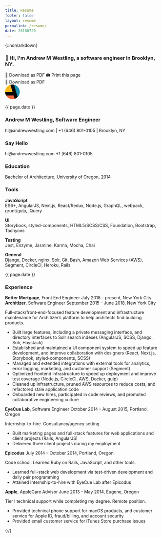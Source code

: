```yaml
---
title: Resume
footer: false
layout: resume
permalink: /resume/
date: 20180720
---
```


{::nomarkdown}
<!-- Overrides for regular site styles -->
<style>
  .wrapper { max-width: calc(960px - (30px * 2)) !important; }
  .post-content { margin-bottom: 0; }
  .page-content { padding-bottom: 0; }
  a, a:visited, a:active, a:hover {
    color: unset;
    text-decoration: none;
  }
  @media print {
    .page-content { padding: 0; }
    .site-header { display: none !important; }
  }
</style>

<!-- Tachyons -->
<link rel="stylesheet" href="{{ "/assets/css/tachyons.min.css" | relative_url }}"/>
<link rel="stylesheet" href="{{ "/assets/css/tachyons-print.css" | relative_url }}">

<!-- Resume -->
<article class="sans-serif">
  <!-- Greeting (Large) -->
  <section id="top" class="db-ns dn mb4 w-100-ns">
    <h1 class="f3 lh-title mb3 mt0">👋 Hi, I'm Andrew M Westling, a software engineer in <span class="dib">Brooklyn, NY.</span></h1>
    <a class="b--gray ba black br2 dib f6 ph3 pv1" onclick="ga('send','event', 'Resume', 'download')" href="{{ "/assets/resume/andrew_westling_resume.pdf" | relative_url }}" target="_blank" download>📄 Download as PDF</a>
    <a class="b--gray ba black br2 dib f6 ph3 pv1" onclick="ga('send','event', 'Resume', 'print')" href="javascript:window.print()">🖨 Print this page</a>
  </section>
  <!-- Greeting (Small) -->
  <section id="contact-s" class="db dn-ns mb4 w-100-ns">
    <a class="b--gray ba black br2 dib dn-p f6 mb4 ph3 pv2" onclick="ga('send','event', 'Resume', 'download')" href="{{ "/assets/resume/andrew_westling_resume.pdf" | relative_url }}" target="_blank" download>📄 Download as PDF</a>
    <div class="fl-p">
      <img class="dib-p dn" src="/assets/a.png" style="height: 48px; width: 48px; margin-right: 10px; border-radius: 50%;"/>
    </div>
    <div id="date-updated" class="dn db-p fr-p">
      <p class="f7 light-gray">{{ page.date }}</p>
    </div>
    <div>
      <h1 class="f4 lh-title mb0-p mf3 mt0"><strong class="dib">Andrew M Westling</strong>, <span class="dib f5">Software Engineer</span></h1>
      <p class="lh-title mb0-p mf3 mt0">
        <a class="black db dib-p link" onclick="ga('send','event', 'Resume', 'email')" href="mailto:hi@andrewwestling.com" target="_blank">hi@andrewwestling.com</a>
        <span class="dib-p dn"> | </span>
        <a class="black db dib-p link" onclick="ga('send','event', 'Resume', 'phone')" href="tel:16468010105" target="_blank">+1 (646) 801-0105</a>
        <span class="dib-p dn"> | </span>
        <span class="db dib-p">Brooklyn, NY</span>
      </p>
    </div>
  </section>
  <div class="fl-p flex flex-column-reverse flex-row-ns flex-wrap w-100-p">
    <!-- Sidebar -->
    <section id="sidebar" class="f6 fl-p flex flex-column flex-grow pr3-ns pr3-p w-40-ns w-third-p">
      <!-- Contact -->
      <div id="contact-ns" class="db-ns dn mb3">
        <h1 class="b f4 lh-title mb2 mt0">Say Hello</h1>
        <p class="lh-copy mt0-ns">
          <a class="db link underline-hover" onclick="ga('send','event', 'Resume', 'email')" href="mailto:hi@andrewwestling.com" target="_blank">hi@andrewwestling.com</a>
          <a class="db link underline-hover" onclick="ga('send','event', 'Resume', 'phone')" href="tel:16468010105" target="_blank">+1 (646) 801-0105</a>
        </p>
      </div>
      <!-- Education -->
      <div id="education" class="mb3 order-1-ns order-2">
        <h1 class="b f4 lh-title mb2 mt0">Education</h1>
        <p><span class="dib">Bachelor of Architecture,</span> <span class="dib">University of Oregon, 2014</span></p>
      </div>
      <!-- Tools -->
      <div id="tools" class="mb3 order-2-ns order-1">
        <h1 class="b f4 lh-title mb2 mt0">Tools</h1>
        <p class="mb2"><strong>JavaScript</strong><br>ES6+, AngularJS, Next.js, React/Redux, Node.js, GraphQL, webpack, grunt/gulp, jQuery</p>
        <p class="mb2"><strong>UI</strong><br>Storybook, styled-components, HTML5/SCSS/CSS, Foundation, Bootstrap, Tachyons</p>
        <p class="mb2"><strong>Testing</strong><br>Jest, Enzyme, Jasmine, Karma, Mocha, Chai</p>
        <p class="mb2"><strong>General</strong><br>Django, Docker, nginx, Solr, Git, Bash, Amazon Web Services (AWS), Segment, CircleCI, Heroku, Rails</p>
      </div>
      <div id="date-updated" class="dn-p order-3">
        <p class="f7 light-gray">{{ page.date }}</p>
      </div>
    </section>
    <!-- Experience -->
    <section id="experience" class="fl-p flex flex-column flex-grow w-60-ns w-two-thirds-p">
      <h1 class="b f4 lh-title mb2 mt0">Experience</h1>
      <!-- Better Mortgage -->
      <div class="mb3">
        <div class="mb2">
          <span class="db f5 mt0 lh-title"><strong><a class="link underline"href="https://better.com" target="_blank">Better Mortgage</a></strong>, Front End Engineer</span>
          <span class="db f7 gray i lh-copy mt0">July 2018 – present, New York City</span>
        </div>
      </div>
      <!-- Architizer -->
      <div class="mb3">
        <div class="mb2">
          <span class="db f5 mt0 lh-title"><strong><a class="link underline"href="https://architizer.com" target="_blank">Architizer</a></strong>, Software Engineer</span>
          <span class="db f7 gray i lh-copy mt0">September 2015 – June 2018, New York City</span>
        </div>
        <div class="f7 lh-copy mb3">
          <p class="mb2">Full-stack/front-end-focused feature development and infrastructure maintenance for Architizer’s platform to help architects find building products.</p>
          <ul class="lh-copy ml3">
            <li>Built large features, including a private messaging interface, and directory interfaces to Solr search indexes <span class="dib f7 gray i">(AngularJS, SCSS, Django, Solr, Haystack)</span></li>
            <li>Established and maintained a UI component system to speed up feature development, and improve collaboration with designers <span class="dib f7 gray i">(React, Next.js, Storybook, styled-components, SCSS)</span></li>
            <li>Managed and extended integrations with external tools for analytics, error logging, marketing, and customer support <span class="dib f7 gray i">(Segment)</span></li>
            <li>Optimized frontend infrastructure to speed up deployment and improve test coverage <span class="dib f7 gray i">(Node.js, CircleCI, AWS, Docker, gulp)</span></li>
            <li>Cleaned up infrastructure, pruned AWS resources to reduce costs, and refactored stale application code</li>
            <li>Onboarded new hires, participated in code reviews, and promoted collaborative engineering culture</li>
          </ul>
        </div>
      </div>
      <!-- EyeCue Lab -->
      <div class="mb3">
        <div class="mb2">
          <span class="db f5 mt0 lh-title"><strong><a class="link underline" href="http://eyecuelab.com/" target="_blank">EyeCue Lab</a></strong>, Software Engineer</span>
          <span class="db f7 gray i lh-copy mt0">October 2014 – August 2015, Portland, Oregon</span>
        </div>
        <div class="f7 lh-copy mb3">
          <p class="mb2">Internship-to-hire. Consultancy/agency setting.</p>
          <ul class="lh-copy ml3">
            <li>Built marketing pages and full-stack features for web applications and client projects <span class="dib f7 gray i">(Rails, AngularJS)</span></li>
            <li>Delivered three client projects during my employment</li>
          </ul>
        </div>
      </div>
      <!-- Epicodus -->
      <div class="mb3">
        <div class="mb2">
          <span class="db f5 mt0 lh-title"><strong><a class="link underline" href="https://epicodus.com/" target="_blank">Epicodus</a></strong>
          <span class="db f7 gray i lh-copy mt0">July 2014 – October 2014, Portland, Oregon</span>
        </div>
        <div class="f7 lh-copy mb3">
          <p class="mb2">Code school. Learned Ruby on Rails, JavaScript, and other tools.</p>
          <ul class="lh-copy ml3">
            <li>Learned full-stack web development via test-driven development and daily pair programming</li>
            <li>Attained internship-to-hire with EyeCue Lab after Epicodus</li>
          </ul>
        </div>
      </div>
      <!-- Apple -->
      <div class="mb3">
        <div class="mb2">
          <span class="db f5 mt0 lh-title"><strong><a class="link underline" href="https://support.apple.com" target="_blank">Apple</a></strong>, AppleCare Advisor</span>
          <span class="db f7 gray i lh-copy mt0">June 2013 – May 2014, Eugene, Oregon</span>
        </div>
        <div class="f7 lh-copy mb3">
          <p class="mb2">Tier I technical support while completing my degree. Remote position.</p>
          <ul class="lh-copy ml3">
            <li>Provided technical phone support for macOS products, and customer service for Apple ID, fraud/billing, and account security</li>
            <li>Provided email customer service for iTunes Store purchase issues</li>
          </ul>
        </div>
      </div>
    </section>
  </div>
</article>
{:/}

